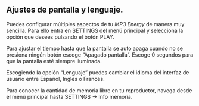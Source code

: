 ## Ajustes de pantalla y lenguaje.

Puedes configurar múltiples aspectos de tu *MP3 Energy* de manera muy sencilla. Para ello entra en SETTINGS del menú principal y
selecciona la opción que desees pulsando el botón PLAY.

Para ajustar el tiempo hasta que la pantalla se auto apaga cuando no se presiona ningún botón escoge “Apagado pantalla”. Escoge 0
segundos para que la pantalla esté siempre iluminada.

Escogiendo la opción “Lenguaje” puedes cambiar el idioma del interfaz de usuario entre Español, Inglés o Francés.

Para conocer la cantidad de memoria libre en tu reproductor, navega desde el menú principal hasta SETTINGS -> Info memoria.

